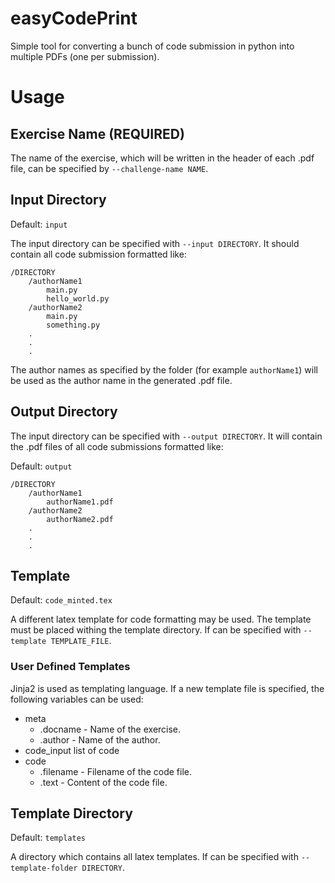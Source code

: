 # easyCodePrint

Simple tool for converting a bunch of code submission in python into multiple PDFs (one per submission).

# Usage

## Exercise Name (REQUIRED)

The name of the exercise, which will be written in the header of each .pdf file, can be specified by `--challenge-name NAME`.


## Input Directory

Default: `input`

The input directory can be specified with `--input DIRECTORY`. It should contain all code submission formatted like:

```
/DIRECTORY
    /authorName1
        main.py
        hello_world.py
    /authorName2
        main.py
        something.py
    .
    .
    .   
```

The author names as specified by the folder (for example `authorName1`) will be used as the author name in the generated .pdf file.

## Output Directory

The input directory can be specified with `--output DIRECTORY`. It will contain the .pdf files of all code submissions formatted like:

Default: `output`

```
/DIRECTORY
    /authorName1
        authorName1.pdf
    /authorName2
        authorName2.pdf
    .
    .
    .   
```

## Template

Default: `code_minted.tex`

A different latex template for code formatting may be used. The template must be placed withing the template directory. If can be specified with `--template TEMPLATE_FILE`.

### User Defined Templates

Jinja2 is used as templating language. If a new template file is specified, the following variables can be used:

+ meta
    + .docname - Name of the exercise.
    + .author - Name of the author.
+ code_input list of code
+ code
    + .filename - Filename of the code file.
    + .text - Content of the code file.

## Template Directory

Default: `templates`

A directory which contains all latex templates. If can be specified with `--template-folder DIRECTORY`.
